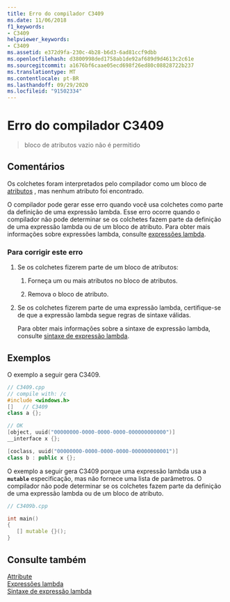 ```yaml
---
title: Erro do compilador C3409
ms.date: 11/06/2018
f1_keywords:
- C3409
helpviewer_keywords:
- C3409
ms.assetid: e372d9fa-230c-4b28-b6d3-6ad81ccf9dbb
ms.openlocfilehash: d3800998ded1758ab1de92af689d9d4613c2c61e
ms.sourcegitcommit: a1676bf6caae05ecd698f26ed80c08828722b237
ms.translationtype: MT
ms.contentlocale: pt-BR
ms.lasthandoff: 09/29/2020
ms.locfileid: "91502334"
---
```

# <a name="compiler-error-c3409"></a>Erro do compilador C3409

> bloco de atributos vazio não é permitido

## <a name="remarks"></a>Comentários

Os colchetes foram interpretados pelo compilador como um bloco de [atributos](../../windows/attributes/attributes-alphabetical-reference.md) , mas nenhum atributo foi encontrado.

O compilador pode gerar esse erro quando você usa colchetes como parte da definição de uma expressão lambda. Esse erro ocorre quando o compilador não pode determinar se os colchetes fazem parte da definição de uma expressão lambda ou de um bloco de atributo. Para obter mais informações sobre expressões lambda, consulte [expressões lambda](../../cpp/lambda-expressions-in-cpp.md).

### <a name="to-correct-this-error"></a>Para corrigir este erro

1. Se os colchetes fizerem parte de um bloco de atributos:

   1. Forneça um ou mais atributos no bloco de atributos.

   1. Remova o bloco de atributo.

1. Se os colchetes fizerem parte de uma expressão lambda, certifique-se de que a expressão lambda segue regras de sintaxe válidas.

   Para obter mais informações sobre a sintaxe de expressão lambda, consulte [sintaxe de expressão lambda](../../cpp/lambda-expression-syntax.md).

## <a name="examples"></a>Exemplos

O exemplo a seguir gera C3409.

```cpp
// C3409.cpp
// compile with: /c
#include <windows.h>
[]   // C3409
class a {};

// OK
[object, uuid("00000000-0000-0000-0000-000000000000")]
__interface x {};

[coclass, uuid("00000000-0000-0000-0000-000000000001")]
class b : public x {};
```

O exemplo a seguir gera C3409 porque uma expressão lambda usa a **`mutable`** especificação, mas não fornece uma lista de parâmetros. O compilador não pode determinar se os colchetes fazem parte da definição de uma expressão lambda ou de um bloco de atributo.

```cpp
// C3409b.cpp

int main()
{
   [] mutable {}();
}
```

## <a name="see-also"></a>Consulte também

[Attribute](../../windows/attributes/attributes-alphabetical-reference.md)<br/>
[Expressões lambda](../../cpp/lambda-expressions-in-cpp.md)<br/>
[Sintaxe de expressão lambda](../../cpp/lambda-expression-syntax.md)
